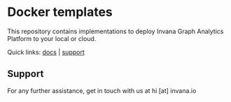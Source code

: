 # Docker templates

This repository contains implementations to deploy Invana Graph Analytics Platform to your local or cloud.

Quick links: [docs](https://docs.invana.io) | [support](http://invana.io/support)



## Support

For any further assistance, get in touch with us at hi [at] invana.io